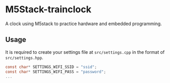# M5Stack-trainclock

A clock using M5stack to practice hardware and embedded programming.

## Usage

It is required to create your settings file at `src/settings.cpp` in the format of `src/settings.hpp`.
```c
const char* SETTINGS_WIFI_SSID = "ssid";
const char* SETTINGS_WIFI_PASS = "password";
...
```
